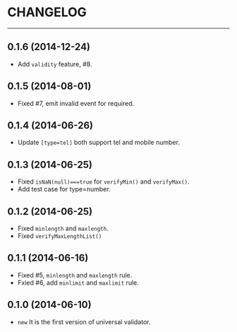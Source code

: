# CHANGELOG

---

## 0.1.6 (2014-12-24)

* Add `validity` feature, #8.

## 0.1.5 (2014-08-01)

* Fixed #7, emit invalid event for required.

## 0.1.4 (2014-06-26)

* Update `[type=tel]` both support tel and mobile number.

## 0.1.3 (2014-06-25)

* Fixed `isNaN(null)===true` for `verifyMin()` and `verifyMax()`.
* Add test case for type=number.

## 0.1.2 (2014-06-25)

* Fixed `minlength` and `maxlength`.
* Fixed `verifyMaxLengthList()`

## 0.1.1 (2014-06-16)

* Fixed #5, `minlength` and `maxlength` rule.
* Fxied #6, add `minlimit` and `maxlimit` rule.

## 0.1.0 (2014-06-10)

* `new` It is the first version of universal validator.
